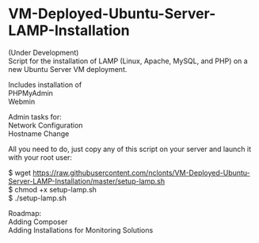 # VM-Deployed-Ubuntu-Server-LAMP-Installation
(Under Development)\
Script for the installation of LAMP (Linux, Apache, MySQL, and PHP) on a new Ubuntu Server VM deployment. 

Includes installation of\
PHPMyAdmin\
Webmin

Admin tasks for:\
Network Configuration\
Hostname Change

All you need to do, just copy any of this script on your server and launch it with your root user:

$ wget https://raw.githubusercontent.com/nclonts/VM-Deployed-Ubuntu-Server-LAMP-Installation/master/setup-lamp.sh \
$ chmod +x setup-lamp.sh\
$ ./setup-lamp.sh

Roadmap:\
Adding Composer\
Adding Installations for Monitoring Solutions
